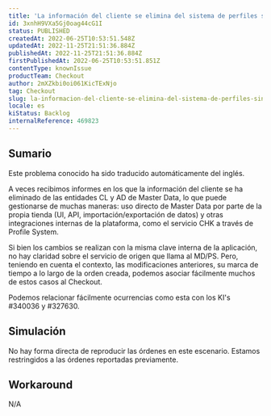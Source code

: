 ```yaml
---
title: 'La información del cliente se elimina del sistema de perfiles sin una razón clara'
id: 3xnhH9VXa5Gj0oag44cG1I
status: PUBLISHED
createdAt: 2022-06-25T10:53:51.548Z
updatedAt: 2022-11-25T21:51:36.884Z
publishedAt: 2022-11-25T21:51:36.884Z
firstPublishedAt: 2022-06-25T10:53:51.851Z
contentType: knownIssue
productTeam: Checkout
author: 2mXZkbi0oi061KicTExNjo
tag: Checkout
slug: la-informacion-del-cliente-se-elimina-del-sistema-de-perfiles-sin-una-razon-clara
locale: es
kiStatus: Backlog
internalReference: 469823
---
```


## Sumario

<div class="alert alert-info">
  <p>Este problema conocido ha sido traducido automáticamente del inglés.</p>
</div>


A veces recibimos informes en los que la información del cliente se ha eliminado de las entidades CL y AD de Master Data, lo que puede gestionarse de muchas maneras: uso directo de Master Data por parte de la propia tienda (UI, API, importación/exportación de datos) y otras integraciones internas de la plataforma, como el servicio CHK a través de Profile System.

Si bien los cambios se realizan con la misma clave interna de la aplicación, no hay claridad sobre el servicio de origen que llama al MD/PS. Pero, teniendo en cuenta el contexto, las modificaciones anteriores, su marca de tiempo a lo largo de la orden creada, podemos asociar fácilmente muchos de estos casos al Checkout.

Podemos relacionar fácilmente ocurrencias como esta con los KI's #340036 y #327630.



## Simulación


No hay forma directa de reproducir las órdenes en este escenario. Estamos restringidos a las órdenes reportadas previamente.



## Workaround


N/A

